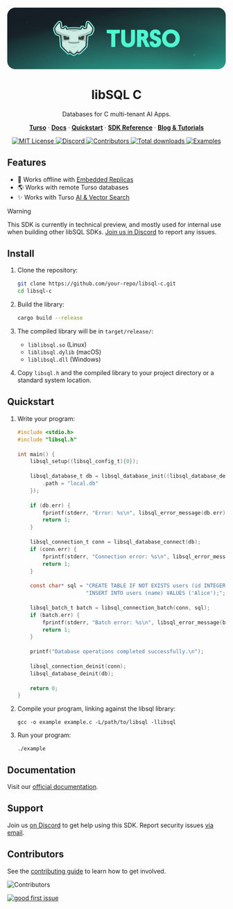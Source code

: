 <p align="center">
  <a href="https://tur.so/turso-c">
    <picture>
      <img src="/.github/cover.png" alt="libSQL C" />
    </picture>
  </a>
  <h1 align="center">libSQL C</h1>
</p>

<p align="center">
  Databases for C multi-tenant AI Apps.
</p>

<p align="center">
  <a href="https://tur.so/turso-c"><strong>Turso</strong></a> ·
  <a href="https://docs.turso.tech"><strong>Docs</strong></a> ·
  <a href="https://docs.turso.tech/sdk/c/quickstart"><strong>Quickstart</strong></a> ·
  <a href="https://docs.turso.tech/sdk/c/reference"><strong>SDK Reference</strong></a> ·
  <a href="https://turso.tech/blog"><strong>Blog &amp; Tutorials</strong></a>
</p>

<p align="center">
  <a href="LICENSE">
    <picture>
      <img src="https://img.shields.io/github/license/tursodatabase/libsql-c?color=0F624B" alt="MIT License" />
    </picture>
  </a>
  <a href="https://tur.so/discord-c">
    <picture>
      <img src="https://img.shields.io/discord/933071162680958986?color=0F624B" alt="Discord" />
    </picture>
  </a>
  <a href="#contributors">
    <picture>
      <img src="https://img.shields.io/github/contributors/tursodatabase/libsql-c?color=0F624B" alt="Contributors" />
    </picture>
  </a>
  <a href="https://packagist.org/packages/turso/libsql">
    <picture>
      <img src="https://img.shields.io/packagist/dt/turso/libsql?color=0F624B" alt="Total downloads" />
    </picture>
  </a>
  <a href="/examples">
    <picture>
      <img src="https://img.shields.io/badge/browse-examples-0F624B" alt="Examples" />
    </picture>
  </a>
</p>

## Features

- 🔌 Works offline with [Embedded Replicas](https://docs.turso.tech/features/embedded-replicas/introduction)
- 🌎 Works with remote Turso databases
- ✨ Works with Turso [AI & Vector Search](https://docs.turso.tech/features/ai-and-embeddings)

> [!WARNING]
> This SDK is currently in technical preview, and mostly used for internal use when building other libSQL SDKs. <a href="https://tur.so/discord-c">Join us in Discord</a> to report any issues.

## Install

1. Clone the repository:

   ```bash
   git clone https://github.com/your-repo/libsql-c.git
   cd libsql-c
   ```

2. Build the library:

   ```bash
   cargo build --release
   ```

3. The compiled library will be in `target/release/`:

   - `liblibsql.so` (Linux)
   - `liblibsql.dylib` (macOS)
   - `liblibsql.dll` (Windows)

4. Copy `libsql.h` and the compiled library to your project directory or a standard system location.

## Quickstart

1. Write your program:

   ```c
   #include <stdio.h>
   #include "libsql.h"

   int main() {
       libsql_setup((libsql_config_t){0});

       libsql_database_t db = libsql_database_init((libsql_database_desc_t){
           .path = "local.db"
       });

       if (db.err) {
           fprintf(stderr, "Error: %s\n", libsql_error_message(db.err));
           return 1;
       }

       libsql_connection_t conn = libsql_database_connect(db);
       if (conn.err) {
           fprintf(stderr, "Connection error: %s\n", libsql_error_message(conn.err));
           return 1;
       }

       const char* sql = "CREATE TABLE IF NOT EXISTS users (id INTEGER PRIMARY KEY, name TEXT);"
                         "INSERT INTO users (name) VALUES ('Alice');";

       libsql_batch_t batch = libsql_connection_batch(conn, sql);
       if (batch.err) {
           fprintf(stderr, "Batch error: %s\n", libsql_error_message(batch.err));
           return 1;
       }

       printf("Database operations completed successfully.\n");

       libsql_connection_deinit(conn);
       libsql_database_deinit(db);

       return 0;
   }
   ```

2. Compile your program, linking against the libsql library:

   ```
   gcc -o example example.c -L/path/to/libsql -llibsql
   ```

3. Run your program:
   ```
   ./example
   ```

## Documentation

Visit our [official documentation](https://docs.turso.tech/sdk/c).

## Support

Join us [on Discord](https://tur.so/discord-c) to get help using this SDK. Report security issues [via email](mailto:security@turso.tech).

## Contributors

See the [contributing guide](CONTRIBUTING.md) to learn how to get involved.

![Contributors](https://contrib.nn.ci/api?repo=tursodatabase/libsql-c)

<a href="https://github.com/tursodatabase/libsql-c/issues?q=is%3Aopen+is%3Aissue+label%3A%22good+first+issue%22">
  <picture>
    <img src="https://img.shields.io/github/issues-search/tursodatabase/libsql-c?label=good%20first%20issue&query=label%3A%22good%20first%20issue%22%20&color=0F624B" alt="good first issue" />
  </picture>
</a>
